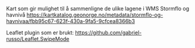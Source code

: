 Kart som gir mulighet til å sammenligne de ulike lagene i WMS Stormflo og havnivå 
https://kartkatalog.geonorge.no/metadata/stormflo-og-havnivaa/fbb95c67-623f-430a-9fa5-9cfcea8366b3

Leaflet plugin som er brukt:
https://github.com/gabriel-russo/Leaflet.SwipeMode

